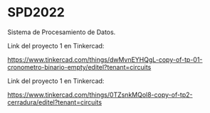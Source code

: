 # SPD2022
Sistema de Procesamiento de Datos.

Link del proyecto 1 en Tinkercad:

https://www.tinkercad.com/things/dwMvnEYHQgL-copy-of-tp-01-cronometro-binario-empty/editel?tenant=circuits


Link del proyecto 1 en Tinkercad:

https://www.tinkercad.com/things/0TZsnkMQol8-copy-of-tp2-cerradura/editel?tenant=circuits
